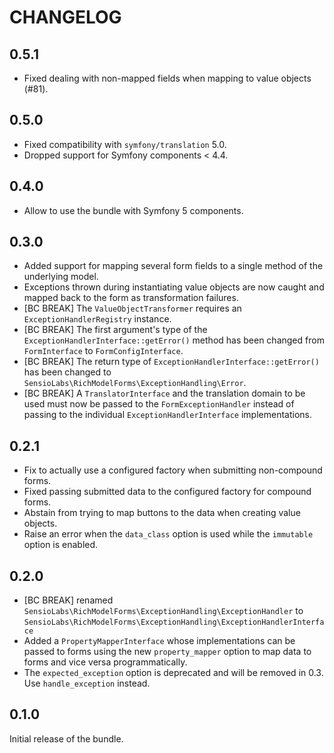 CHANGELOG
=========

0.5.1
-----

* Fixed dealing with non-mapped fields when mapping to value objects (#81).

0.5.0
-----

* Fixed compatibility with `symfony/translation` 5.0.
* Dropped support for Symfony components < 4.4.

0.4.0
-----

* Allow to use the bundle with Symfony 5 components.

0.3.0
-----

* Added support for mapping several form fields to a single method of the underlying model.
* Exceptions thrown during instantiating value objects are now caught and mapped back to the form as transformation
  failures.
* [BC BREAK] The `ValueObjectTransformer` requires an `ExceptionHandlerRegistry` instance.
* [BC BREAK] The first argument's type of the `ExceptionHandlerInterface::getError()` method has been changed from
  `FormInterface` to `FormConfigInterface`.
* [BC BREAK] The return type of `ExceptionHandlerInterface::getError()` has been changed to `SensioLabs\RichModelForms\ExceptionHandling\Error`.
* [BC BREAK] A `TranslatorInterface` and the translation domain to be used must now be passed to the `FormExceptionHandler`
  instead of passing to the individual `ExceptionHandlerInterface` implementations.

0.2.1
-----

* Fix to actually use a configured factory when submitting non-compound forms.
* Fixed passing submitted data to the configured factory for compound forms.
* Abstain from trying to map buttons to the data when creating value objects.
* Raise an error when the `data_class` option is used while the `immutable` option is enabled.

0.2.0
-----

* [BC BREAK] renamed `SensioLabs\RichModelForms\ExceptionHandling\ExceptionHandler` to
  `SensioLabs\RichModelForms\ExceptionHandling\ExceptionHandlerInterface`
* Added a `PropertyMapperInterface` whose implementations can be passed to forms using the new
  `property_mapper` option to map data to forms and vice versa programmatically.
* The `expected_exception` option is deprecated and will be removed in 0.3. Use `handle_exception` instead.

0.1.0
-----

Initial release of the bundle.
